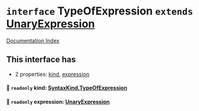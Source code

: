 # `interface` TypeOfExpression `extends` [UnaryExpression](../private.interface.UnaryExpression/README.md)

[Documentation Index](../README.md)

## This interface has

- 2 properties:
[kind](#-readonly-kind-syntaxkindtypeofexpression),
[expression](#-readonly-expression-unaryexpression)


#### 📄 `readonly` kind: [SyntaxKind.TypeOfExpression](../private.enum.SyntaxKind/README.md#typeofexpression--221)



#### 📄 `readonly` expression: [UnaryExpression](../private.interface.UnaryExpression/README.md)



